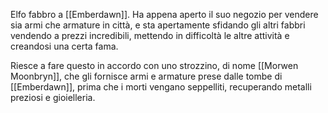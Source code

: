 Elfo fabbro a [[Emberdawn]]. Ha appena aperto il suo negozio per vendere sia armi che armature in città, e sta apertamente sfidando gli altri fabbri vendendo a prezzi incredibili, mettendo in difficoltà le altre attività e creandosi una certa fama.

Riesce a fare questo in accordo con uno strozzino, di nome [[Morwen Moonbryn]], che gli fornisce armi e armature prese dalle tombe di [[Emberdawn]], prima che i morti vengano seppelliti, recuperando metalli preziosi e gioielleria.
